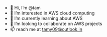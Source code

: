 - 👋 Hi, I’m @tam
- 👀 I’m interested in AWS cloud computing
- 🌱 I’m currently learning about AWS
- 💞️ I’m looking to collaborate on AWS projects
- 📫 reach me at tamy09@outlook.in

<!---
tam-cloud/tam-cloud is a ✨ special ✨ repository because its `README.md` (this file) appears on your GitHub profile.
You can click the Preview link to take a look at your changes.
--->
